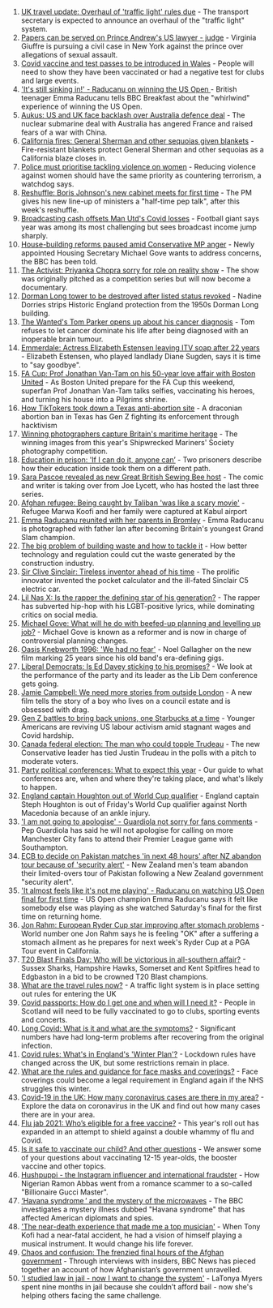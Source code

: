 1. [UK travel update: Overhaul of 'traffic light' rules due](https://www.bbc.co.uk/news/uk-58591550?at_medium=RSS&at_campaign=KARANGA) - The transport secretary is expected to announce an overhaul of the "traffic light" system.
2. [Papers can be served on Prince Andrew's US lawyer - judge](https://www.bbc.co.uk/news/uk-58593836?at_medium=RSS&at_campaign=KARANGA) - Virginia Giuffre is pursuing a civil case in New York against the prince over allegations of sexual assault.
3. [Covid vaccine and test passes to be introduced in Wales](https://www.bbc.co.uk/news/uk-wales-politics-58596128?at_medium=RSS&at_campaign=KARANGA) - People will need to show they have been vaccinated or had a negative test for clubs and large events.
4. ['It's still sinking in!' - Raducanu on winning the US Open ](https://www.bbc.co.uk/sport/av/tennis/58595328?at_medium=RSS&at_campaign=KARANGA) - British teenager Emma Raducanu tells BBC Breakfast about the "whirlwind" experience of winning the US Open.
5. [Aukus: US and UK face backlash over Australia defence deal](https://www.bbc.co.uk/news/world-58592613?at_medium=RSS&at_campaign=KARANGA) - The nuclear submarine deal with Australia has angered France and raised fears of a war with China.
6. [California fires: General Sherman and other sequoias given blankets](https://www.bbc.co.uk/news/world-us-canada-58592376?at_medium=RSS&at_campaign=KARANGA) - Fire-resistant blankets protect General Sherman and other sequoias as a California blaze closes in.
7. [Police must prioritise tackling violence on women](https://www.bbc.co.uk/news/uk-58591225?at_medium=RSS&at_campaign=KARANGA) - Reducing violence against women should have the same priority as countering terrorism, a watchdog says.
8. [Reshuffle: Boris Johnson's new cabinet meets for first time](https://www.bbc.co.uk/news/uk-politics-58594944?at_medium=RSS&at_campaign=KARANGA) - The PM gives his new line-up of ministers a "half-time pep talk", after this week's reshuffle.
9. [Broadcasting cash offsets Man Utd's Covid losses](https://www.bbc.co.uk/news/business-58593589?at_medium=RSS&at_campaign=KARANGA) - Football giant says year was among its most challenging but sees broadcast income jump sharply.
10. [House-building reforms paused amid Conservative MP anger](https://www.bbc.co.uk/news/uk-politics-58594953?at_medium=RSS&at_campaign=KARANGA) - Newly appointed Housing Secretary Michael Gove wants to address concerns, the BBC has been told.
11. [The Activist: Priyanka Chopra sorry for role on reality show](https://www.bbc.co.uk/news/newsbeat-58587699?at_medium=RSS&at_campaign=KARANGA) - The show was originally pitched as a competition series but will now become a documentary.
12. [Dorman Long tower to be destroyed after listed status revoked](https://www.bbc.co.uk/news/uk-england-tees-58593615?at_medium=RSS&at_campaign=KARANGA) - Nadine Dorries strips Historic England protection from the 1950s Dorman Long building.
13. [The Wanted's Tom Parker opens up about his cancer diagnosis](https://www.bbc.co.uk/news/entertainment-arts-58587690?at_medium=RSS&at_campaign=KARANGA) - Tom refuses to let cancer dominate his life after being diagnosed with an inoperable brain tumour.
14. [Emmerdale: Actress Elizabeth Estensen leaving ITV soap after 22 years](https://www.bbc.co.uk/news/entertainment-arts-58586093?at_medium=RSS&at_campaign=KARANGA) - Elizabeth Estensen, who played landlady Diane Sugden, says it is time to "say goodbye".
15. [FA Cup: Prof Jonathan Van-Tam on his 50-year love affair with Boston United](https://www.bbc.co.uk/sport/football/58420444?at_medium=RSS&at_campaign=KARANGA) - As Boston United prepare for the FA Cup this weekend, superfan Prof Jonathan Van-Tam talks selfies, vaccinating his heroes, and turning his house into a Pilgrims shrine.
16. [How TikTokers took down a Texas anti-abortion site](https://www.bbc.co.uk/news/world-us-canada-58577039?at_medium=RSS&at_campaign=KARANGA) - A draconian abortion ban in Texas has Gen Z fighting its enforcement through hacktivism
17. [Winning photographers capture Britain's maritime heritage](https://www.bbc.co.uk/news/in-pictures-58585399?at_medium=RSS&at_campaign=KARANGA) - The winning images from this year's Shipwrecked Mariners' Society photography competition.
18. [Education in prison: 'If I can do it, anyone can’](https://www.bbc.co.uk/news/education-58589519?at_medium=RSS&at_campaign=KARANGA) - Two prisoners describe how their education inside took them on a different path.
19. [Sara Pascoe revealed as new Great British Sewing Bee host](https://www.bbc.co.uk/news/entertainment-arts-58586090?at_medium=RSS&at_campaign=KARANGA) - The comic and writer is taking over from Joe Lycett, who has hosted the last three series.
20. [Afghan refugee: Being caught by Taliban 'was like a scary movie'](https://www.bbc.co.uk/news/uk-england-58576104?at_medium=RSS&at_campaign=KARANGA) - Refugee Marwa Koofi and her family were captured at Kabul airport
21. [Emma Raducanu reunited with her parents in Bromley](https://www.bbc.co.uk/news/uk-england-london-58585022?at_medium=RSS&at_campaign=KARANGA) - Emma Raducanu is photographed with father Ian after becoming Britain's youngest Grand Slam champion.
22. [The big problem of building waste and how to tackle it](https://www.bbc.co.uk/news/business-57899572?at_medium=RSS&at_campaign=KARANGA) - How better technology and regulation could cut the waste generated by the construction industry.
23. [Sir Clive Sinclair: Tireless inventor ahead of his time](https://www.bbc.co.uk/news/science-environment-29985976?at_medium=RSS&at_campaign=KARANGA) - The prolific innovator invented the pocket calculator and the ill-fated Sinclair C5 electric car.
24. [Lil Nas X: Is the rapper the defining star of his generation?](https://www.bbc.co.uk/news/entertainment-arts-58583320?at_medium=RSS&at_campaign=KARANGA) - The rapper has subverted hip-hop with his LGBT-positive lyrics, while dominating critics on social media.
25. [Michael Gove: What will he do with beefed-up planning and levelling up job?](https://www.bbc.co.uk/news/uk-politics-58583104?at_medium=RSS&at_campaign=KARANGA) - Michael Gove is known as a reformer and is now in charge of controversial planning changes.
26. [Oasis Knebworth 1996: 'We had no fear'](https://www.bbc.co.uk/news/entertainment-arts-58557010?at_medium=RSS&at_campaign=KARANGA) - Noel Gallagher on the new film marking 25 years since his old band's era-defining gigs.
27. [Liberal Democrats: Is Ed Davey sticking to his promises?](https://www.bbc.co.uk/news/uk-politics-58486281?at_medium=RSS&at_campaign=KARANGA) - We look at the performance of the party and its leader as the Lib Dem conference gets going.
28. [Jamie Campbell: We need more stories from outside London](https://www.bbc.co.uk/news/entertainment-arts-58537571?at_medium=RSS&at_campaign=KARANGA) - A new film tells the story of a boy who lives on a council estate and is obsessed with drag.
29. [Gen Z battles to bring back unions, one Starbucks at a time](https://www.bbc.co.uk/news/business-58540250?at_medium=RSS&at_campaign=KARANGA) - Younger Americans are reviving US labour activism amid stagnant wages and Covid hardship.
30. [Canada federal election: The man who could topple Trudeau](https://www.bbc.co.uk/news/world-us-canada-58587402?at_medium=RSS&at_campaign=KARANGA) - The new Conservative leader has tied Justin Trudeau in the polls with a pitch to moderate voters.
31. [Party political conferences: What to expect this year](https://www.bbc.co.uk/news/uk-politics-58549950?at_medium=RSS&at_campaign=KARANGA) - Our guide to what conferences are, when and where they're taking place, and what's likely to happen.
32. [England captain Houghton out of World Cup qualifier](https://www.bbc.co.uk/sport/football/58599504?at_medium=RSS&at_campaign=KARANGA) - England captain Steph Houghton is out of Friday's World Cup qualifier against North Macedonia because of an ankle injury.
33. ['I am not going to apologise' - Guardiola not sorry for fans comments](https://www.bbc.co.uk/sport/football/58596728?at_medium=RSS&at_campaign=KARANGA) - Pep Guardiola has said he will not apologise for calling on more Manchester City fans to attend their Premier League game with Southampton.
34. [ECB to decide on Pakistan matches 'in next 48 hours' after NZ abandon tour because of 'security alert'](https://www.bbc.co.uk/sport/cricket/58596722?at_medium=RSS&at_campaign=KARANGA) - New Zealand men's team abandon their limited-overs tour of Pakistan following a New Zealand government "security alert".
35. ['It almost feels like it's not me playing' - Raducanu on watching US Open final for first time](https://www.bbc.co.uk/sport/tennis/58593870?at_medium=RSS&at_campaign=KARANGA) - US Open champion Emma Raducanu says it felt like somebody else was playing as she watched Saturday's final for the first time on returning home.
36. [Jon Rahm: European Ryder Cup star improving after stomach problems](https://www.bbc.co.uk/sport/golf/58593739?at_medium=RSS&at_campaign=KARANGA) - World number one Jon Rahm says he is feeling "OK" after a suffering a stomach ailment as he prepares for next week's Ryder Cup at a PGA Tour event in California.
37. [T20 Blast Finals Day: Who will be victorious in all-southern affair?](https://www.bbc.co.uk/sport/cricket/58557452?at_medium=RSS&at_campaign=KARANGA) - Sussex Sharks, Hampshire Hawks, Somerset and Kent Spitfires head to Edgbaston in a bid to be crowned T20 Blast champions.
38. [What are the travel rules now?](https://www.bbc.co.uk/news/explainers-52544307?at_medium=RSS&at_campaign=KARANGA) - A traffic light system is in place setting out rules for entering the UK
39. [Covid passports: How do I get one and when will I need it?](https://www.bbc.co.uk/news/explainers-55718553?at_medium=RSS&at_campaign=KARANGA) - People in Scotland will need to be fully vaccinated to go to clubs, sporting events and concerts.
40. [Long Covid: What is it and what are the symptoms?](https://www.bbc.co.uk/news/health-57833394?at_medium=RSS&at_campaign=KARANGA) - Significant numbers have had long-term problems after recovering from the original infection.
41. [Covid rules: What's in England's 'Winter Plan'?](https://www.bbc.co.uk/news/explainers-52530518?at_medium=RSS&at_campaign=KARANGA) - Lockdown rules have changed across the UK, but some restrictions remain in place.
42. [What are the rules and guidance for face masks and coverings?](https://www.bbc.co.uk/news/health-51205344?at_medium=RSS&at_campaign=KARANGA) - Face coverings could become a legal requirement in England again if the NHS struggles this winter.
43. [Covid-19 in the UK: How many coronavirus cases are there in my area?](https://www.bbc.co.uk/news/uk-51768274?at_medium=RSS&at_campaign=KARANGA) - Explore the data on coronavirus in the UK and find out how many cases there are in your area.
44. [Flu jab 2021: Who’s eligible for a free vaccine?](https://www.bbc.co.uk/news/health-53847025?at_medium=RSS&at_campaign=KARANGA) - This year's roll out has expanded in an attempt to shield against a double whammy of flu and Covid.
45. [Is it safe to vaccinate our child? And other questions](https://www.bbc.co.uk/news/world-asia-china-51176409?at_medium=RSS&at_campaign=KARANGA) - We answer some of your questions about vaccinating 12-15 year-olds, the booster vaccine and other topics.
46. [Hushpuppi - the Instagram influencer and international fraudster](https://www.bbc.co.uk/news/world-africa-58553109?at_medium=RSS&at_campaign=KARANGA) - How Nigerian Ramon Abbas went from a romance scammer to a so-called "Billionaire Gucci Master".
47. [‘Havana syndrome ’ and the mystery of the microwaves](https://www.bbc.co.uk/news/world-58396698?at_medium=RSS&at_campaign=KARANGA) - The BBC investigates a mystery illness dubbed "Havana syndrome" that has affected American diplomats and spies.
48. ['The near-death experience that made me a top musician'](https://www.bbc.co.uk/news/stories-58465559?at_medium=RSS&at_campaign=KARANGA) - When Tony Kofi had a near-fatal accident, he had a vision of himself playing a musical instrument. It would change his life forever.
49. [Chaos and confusion: The frenzied final hours of the Afghan government](https://www.bbc.co.uk/news/world-asia-58477131?at_medium=RSS&at_campaign=KARANGA) - Through interviews with insiders, BBC News has pieced together an account of how Afghanistan’s government unravelled.
50. ['I studied law in jail - now I want to change the system'](https://www.bbc.co.uk/news/stories-58311196?at_medium=RSS&at_campaign=KARANGA) - LaTonya Myers spent nine months in jail because she couldn’t afford bail - now she's helping others facing the same challenge.
